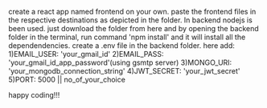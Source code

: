 create a react app named frontend on your own.
paste the frontend files in the respective destinations as depicted in the folder.
In backend nodejs is been used. just download the folder from here and by opening the backend folder in the terminal, run command 'npm install' and it will install all the dependendencies.
create a .env file in the backend folder. here add:
1)EMAIL_USER: 'your_gmail_id'
2)EMAIL_PASS: 'your_gmail_id_app_password'(using gsmtp server)
3)MONGO_URI: 'your_mongodb_connection_string'
4)JWT_SECRET: 'your_jwt_secret'
5)PORT: 5000 || no_of_your_choice

happy coding!!!
